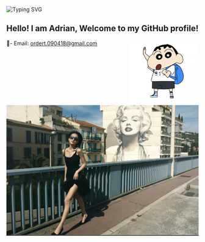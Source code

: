 ![Typing SVG](https://readme-typing-svg.herokuapp.com?font=Fira+Code&size=19&pause=1000&color=8122F7FB&width=435&lines=No+meed+No+need+to+comepare%2C+I%E2%80%99m+alone)

<h2>Hello! I am Adrian, Welcome to my GitHub profile!</h2>
<div>
    <img align="right" width="180px" hight="176px" src="/Crayon Shin_chan/Crayon_Sin1.jpg">

</div>

📧- Email: ordert.090418@gmail.com

<div>
    <img align="right"  src= "/Crayon Shin_chan/周迅.jpg">
</div>
